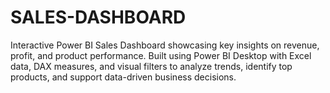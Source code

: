 # SALES-DASHBOARD
Interactive Power BI Sales Dashboard showcasing key insights on revenue, profit, and product performance. Built using Power BI Desktop with Excel data, DAX measures, and visual filters to analyze trends, identify top products, and support data-driven business decisions.
